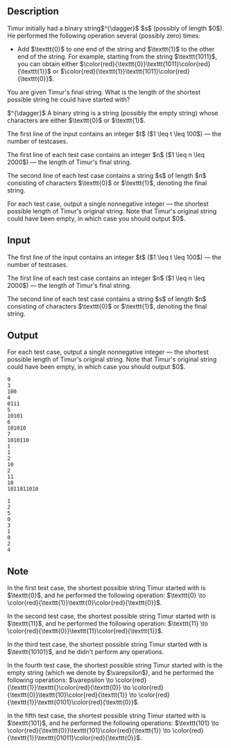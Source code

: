 ## Description

<div><p>Timur initially had a binary string$^{\dagger}$ $s$ (possibly of length $0$). He performed the following operation several (possibly zero) times: </p><ul> <li> Add $\texttt{0}$ to one end of the string and $\texttt{1}$ to the other end of the string. For example, starting from the string $\texttt{1011}$, you can obtain either $\color{red}{\texttt{0}}\texttt{1011}\color{red}{\texttt{1}}$ or $\color{red}{\texttt{1}}\texttt{1011}\color{red}{\texttt{0}}$. </li></ul> You are given Timur's final string. What is the length of the <span class="tex-font-style-bf">shortest</span> possible string he could have started with?<p>$^{\dagger}$ A binary string is a string (possibly the empty string) whose characters are either $\texttt{0}$ or $\texttt{1}$.</p></div><div class="input-specification"><p>The first line of the input contains an integer $t$ ($1 \leq t \leq 100$)&nbsp;— the number of testcases.</p><p>The first line of each test case contains an integer $n$ ($1 \leq n \leq 2000$)&nbsp;— the length of Timur's final string.</p><p>The second line of each test case contains a string $s$ of length $n$ consisting of characters $\texttt{0}$ or $\texttt{1}$, denoting the final string.</p></div><div class="output-specification"><p>For each test case, output a single nonnegative integer&nbsp;— the shortest possible length of Timur's original string. Note that Timur's original string could have been empty, in which case you should output $0$.</p></div>

## Input

<p>The first line of the input contains an integer $t$ ($1 \leq t \leq 100$)&nbsp;— the number of testcases.</p><p>The first line of each test case contains an integer $n$ ($1 \leq n \leq 2000$)&nbsp;— the length of Timur's final string.</p><p>The second line of each test case contains a string $s$ of length $n$ consisting of characters $\texttt{0}$ or $\texttt{1}$, denoting the final string.</p>

## Output

<p>For each test case, output a single nonnegative integer&nbsp;— the shortest possible length of Timur's original string. Note that Timur's original string could have been empty, in which case you should output $0$.</p>





```input1|2,3,6,7,10,11,14,15,18,19
9
3
100
4
0111
5
10101
6
101010
7
1010110
1
1
2
10
2
11
10
1011011010
```




```output1
1
2
5
0
3
1
0
2
4
```



## Note

<p>In the first test case, the shortest possible string Timur started with is $\texttt{0}$, and he performed the following operation: $\texttt{0} \to \color{red}{\texttt{1}}\texttt{0}\color{red}{\texttt{0}}$.</p><p>In the second test case, the shortest possible string Timur started with is $\texttt{11}$, and he performed the following operation: $\texttt{11} \to \color{red}{\texttt{0}}\texttt{11}\color{red}{\texttt{1}}$.</p><p>In the third test case, the shortest possible string Timur started with is $\texttt{10101}$, and he didn't perform any operations.</p><p>In the fourth test case, the shortest possible string Timur started with is the empty string (which we denote by $\varepsilon$), and he performed the following operations: $\varepsilon \to \color{red}{\texttt{1}}\texttt{}\color{red}{\texttt{0}} \to \color{red}{\texttt{0}}\texttt{10}\color{red}{\texttt{1}} \to \color{red}{\texttt{1}}\texttt{0101}\color{red}{\texttt{0}}$.</p><p>In the fifth test case, the shortest possible string Timur started with is $\texttt{101}$, and he performed the following operations: $\texttt{101} \to \color{red}{\texttt{0}}\texttt{101}\color{red}{\texttt{1}} \to \color{red}{\texttt{1}}\texttt{01011}\color{red}{\texttt{0}}$.</p>
